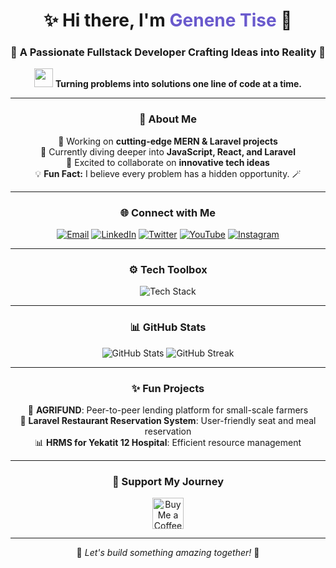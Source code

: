 <h1 align="center">✨ Hi there, I'm <span style="color: #6A5ACD;">Genene Tise</span> 👋</h1>
<h3 align="center">🌟 A Passionate Fullstack Developer Crafting Ideas into Reality 🌟</h3>

<p align="center">
  <img src="https://media.giphy.com/media/hvRJCLFzcasrR4ia7z/giphy.gif" width="30"/> 
  <strong>Turning problems into solutions one line of code at a time.</strong>
</p>

---

<h3 align="center">🚀 About Me</h3>
<p align="center">
  🔭 Working on <strong>cutting-edge MERN & Laravel projects</strong><br />
  🌱 Currently diving deeper into <strong>JavaScript, React, and Laravel</strong><br />
  👯 Excited to collaborate on <strong>innovative tech ideas</strong><br />
  💡 <strong>Fun Fact:</strong> I believe every problem has a hidden opportunity. 🪄<br />
</p>

---

<h3 align="center">🌐 Connect with Me</h3>
<p align="center">
  <a href="mailto:tisegenene@gmail.com"><img src="https://img.shields.io/badge/Email-D14836?style=for-the-badge&logo=gmail&logoColor=white" alt="Email"></a>
  <a href="https://linkedin.com/in/genene-tise-253037234"><img src="https://img.shields.io/badge/LinkedIn-0077B5?style=for-the-badge&logo=linkedin&logoColor=white" alt="LinkedIn"></a>
  <a href="https://twitter.com/genene_tise"><img src="https://img.shields.io/badge/Twitter-1DA1F2?style=for-the-badge&logo=twitter&logoColor=white" alt="Twitter"></a>
  <a href="https://youtube.com/@tisetube1"><img src="https://img.shields.io/badge/YouTube-FF0000?style=for-the-badge&logo=youtube&logoColor=white" alt="YouTube"></a>
  <a href="https://www.instagram.com/tise_genene/"><img src="https://img.shields.io/badge/Instagram-E4405F?style=for-the-badge&logo=instagram&logoColor=white" alt="Instagram"></a>
</p>

---

<h3 align="center">⚙️ Tech Toolbox</h3>
<p align="center">
  <img src="https://skillicons.dev/icons?i=javascript,typescript,react,nodejs,laravel,mongodb,python,bootstrap,tailwind,html,css" alt="Tech Stack" />
</p>

---

<h3 align="center">📊 GitHub Stats</h3>
<p align="center">
  <img src="https://github-readme-stats.vercel.app/api?username=tise-genene&show_icons=true&theme=radical" alt="GitHub Stats" />
  <img src="https://github-readme-streak-stats.herokuapp.com/?user=tise-genene&theme=radical" alt="GitHub Streak" />
</p>

---

<h3 align="center">✨ Fun Projects</h3>
<p align="center">
  🌾 <strong>AGRIFUND</strong>: Peer-to-peer lending platform for small-scale farmers<br />
  🍴 <strong>Laravel Restaurant Reservation System</strong>: User-friendly seat and meal reservation<br />
  📊 <strong>HRMS for Yekatit 12 Hospital</strong>: Efficient resource management<br />
</p>

---

<h3 align="center">💖 Support My Journey</h3>
<p align="center">
  <a href="https://www.buymeacoffee.com/genenetise" target="_blank">
    <img src="https://cdn.buymeacoffee.com/buttons/v2/default-yellow.png" height="50" alt="Buy Me a Coffee" />
  </a>
</p>

---

<p align="center">
  🚀 <em>Let's build something amazing together!</em> 🌟
</p>
